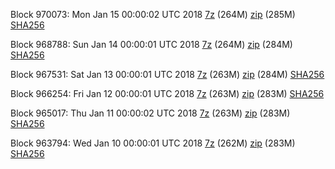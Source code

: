 Block 970073: Mon Jan 15 00:00:02 UTC 2018 [7z](https://transfer.sh/uDyVl/bootstrap.dat.20180115.7z) (264M) [zip](https://transfer.sh/PjD8/bootstrap.dat.20180115.zip) (285M) [SHA256](https://transfer.sh/umFJb/sha256.txt)

Block 968788: Sun Jan 14 00:00:01 UTC 2018 [7z](https://transfer.sh/TizAm/bootstrap.dat.20180114.7z) (264M) [zip](https://transfer.sh/QYq9i/bootstrap.dat.20180114.zip) (284M) [SHA256](https://transfer.sh/7CrB9/sha256.txt)

Block 967531: Sat Jan 13 00:00:01 UTC 2018 [7z](https://transfer.sh/dW9SK/bootstrap.dat.20180113.7z) (263M) [zip](https://transfer.sh/Dgd5n/bootstrap.dat.20180113.zip) (284M) [SHA256](https://transfer.sh/XZerI/sha256.txt)

Block 966254: Fri Jan 12 00:00:01 UTC 2018 [7z](https://transfer.sh/TaqB1/bootstrap.dat.20180112.7z) (263M) [zip](https://transfer.sh/B89ZQ/bootstrap.dat.20180112.zip) (283M) [SHA256](https://transfer.sh/mPaHZ/sha256.txt)

Block 965017: Thu Jan 11 00:00:02 UTC 2018 [7z](https://transfer.sh/12aHCB/bootstrap.dat.20180111.7z) (263M) [zip](https://transfer.sh/XwmyT/bootstrap.dat.20180111.zip) (283M) [SHA256](https://transfer.sh/iPbmO/sha256.txt)

Block 963794: Wed Jan 10 00:00:01 UTC 2018 [7z](https://transfer.sh/OxQPJ/bootstrap.dat.20180110.7z) (262M) [zip](https://transfer.sh/ctNva/bootstrap.dat.20180110.zip) (283M) [SHA256](https://transfer.sh/WFF4F/sha256.txt)
